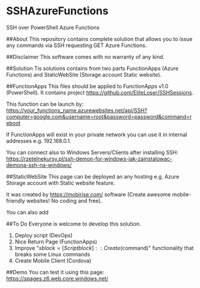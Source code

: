 # SSHAzureFunctions
SSH over PowerShell Azure Functions

##About
This repository contains complete solution that allows you to issue any commands via SSH requesting GET Azure Functions.

##Disclaimer
This software comes with no warranty of any kind.

##Solution
Tis solutions contains from two parts FunctionApps (Azure Functions) and StaticWebSite (Storage account Static website).

##FunctionApps
This files should be applied to FunctionApps v1.0 (PowerShell). It contains project https://github.com/EliteLoser/SSHSessions.

This function can be launch by:
https://your_functions_name.azurewebsites.net/api/SSH?computer=google.com&username=root&password=password&command=reboot

If FunctionApps will exist in your private network you can use it in internal addresses e.g. 192.168.0.1.

You can connect also to Windows Servers/Clients after installing SSH: https://rzetelnekursy.pl/ssh-demon-for-windows-jak-zainstalowac-demona-ssh-na-windows/

##StaticWebSite
This page can be deployed an any hosting e.g. Azure Storage account with Static website feature.

It was created by https://mobirise.com/ software (Create awesome mobile-friendly websites! No coding and free).

You can also add 

##To Do
Everyone is welcome to develop this solution.

1. Deploy script (DevOps)
2. Nice Return Page (FunctionApps)
3. Improve "$sblock  = [Scriptblock]::Create($command)" functionality that breaks some Linux commands  
4. Create Mobile Client (Cordova)

##Demo
You can test it using this page: https://spages.z6.web.core.windows.net/
